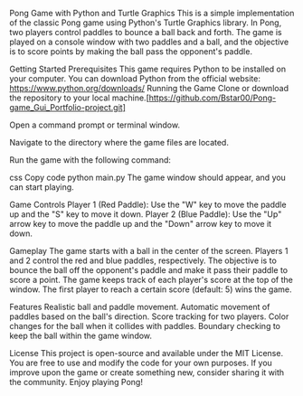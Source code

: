 Pong Game with Python and Turtle Graphics
This is a simple implementation of the classic Pong game using Python's Turtle Graphics library. In Pong, two players control paddles to bounce a ball back and forth. The game is played on a console window with two paddles and a ball, and the objective is to score points by making the ball pass the opponent's paddle.

Getting Started
Prerequisites
This game requires Python to be installed on your computer. You can download Python from the official website: https://www.python.org/downloads/
Running the Game
Clone or download the repository to your local machine.[https://github.com/Bstar00/Pong-game_Gui_Portfolio-project.git]

Open a command prompt or terminal window.

Navigate to the directory where the game files are located.

Run the game with the following command:

css
Copy code
python main.py
The game window should appear, and you can start playing.

Game Controls
Player 1 (Red Paddle): Use the "W" key to move the paddle up and the "S" key to move it down.
Player 2 (Blue Paddle): Use the "Up" arrow key to move the paddle up and the "Down" arrow key to move it down.

Gameplay
The game starts with a ball in the center of the screen.
Players 1 and 2 control the red and blue paddles, respectively.
The objective is to bounce the ball off the opponent's paddle and make it pass their paddle to score a point.
The game keeps track of each player's score at the top of the window.
The first player to reach a certain score (default: 5) wins the game.

Features
Realistic ball and paddle movement.
Automatic movement of paddles based on the ball's direction.
Score tracking for two players.
Color changes for the ball when it collides with paddles.
Boundary checking to keep the ball within the game window.

License
This project is open-source and available under the MIT License. You are free to use and modify the code for your own purposes. If you improve upon the game or create something new, consider sharing it with the community. Enjoy playing Pong!


